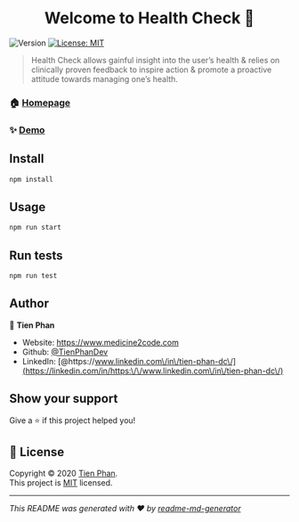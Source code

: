 <h1 align="center">Welcome to Health Check 👋</h1>
<p>
  <img alt="Version" src="https://img.shields.io/badge/version-0.1.0-blue.svg?cacheSeconds=2592000" />
  <a href="https://choosealicense.com/licenses/mit/#" target="_blank">
    <img alt="License: MIT" src="https://img.shields.io/badge/License-MIT-yellow.svg" />
  </a>
</p>

> Health Check allows gainful insight into the user’s health & relies on clinically proven feedback to inspire action &  promote a proactive attitude towards managing one’s health.

### 🏠 [Homepage](https://github.com/TienPhanDev/HealthCheck)

### ✨ [Demo](https://drive.google.com/file/d/1QWQ2N7pbbI0hBZ_ZMFgTwtNTPo5gS59G/view?usp=sharing)

## Install

```sh
npm install
```

## Usage

```sh
npm run start
```

## Run tests

```sh
npm run test
```

## Author

👤 **Tien Phan**

* Website: https://www.medicine2code.com
* Github: [@TienPhanDev](https://github.com/TienPhanDev)
* LinkedIn: [@https:\/\/www.linkedin.com\/in\/tien-phan-dc\/](https://linkedin.com/in/https:\/\/www.linkedin.com\/in\/tien-phan-dc\/)

## Show your support

Give a ⭐️ if this project helped you!

## 📝 License

Copyright © 2020 [Tien Phan](https://github.com/TienPhanDev).<br />
This project is [MIT](https://choosealicense.com/licenses/mit/#) licensed.

***
_This README was generated with ❤️ by [readme-md-generator](https://github.com/kefranabg/readme-md-generator)_

